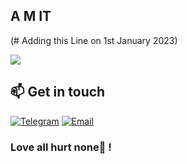 ## A M IT 
(# Adding this Line on 1st January 2023) 

![](https://komarev.com/ghpvc/?username=kdrag0nX&color=blueviolet)
  
  ## 📫 Get in touch
[![Telegram](https://img.shields.io/badge/%40Kdrag0nX-0088cc?style=flat-square&logo=telegram&logoColor=ffffff)](https://telegram.me/kdrag0nx)
[![Email](https://img.shields.io/badge/kamitverma22%40gmail%2ecom-3873C4?style=flat-square&logo=thunderbird&logoColor=ffffff)](mailto:kamitverma22@gmail.com)
  
### Love all hurt none💛 ! 
